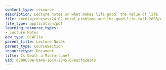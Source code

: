 ```yaml
---
content_type: resource
description: Lecture notes on what makes life good, the value of life, and immortality.
file: /media/courses/24-02-moral-problems-and-the-good-life-fall-2008/d880650eba4a16c4284567ea3fb2e349_lec_05.pdf
file_type: application/pdf
learning_resource_types:
- Lecture Notes
ocw_type: OCWFile
parent_title: Lecture Notes
parent_type: CourseSection
resourcetype: Document
title: Is Death a Misfortune?
uid: d880650e-ba4a-16c4-2845-67ea3fb2e349
---
```

